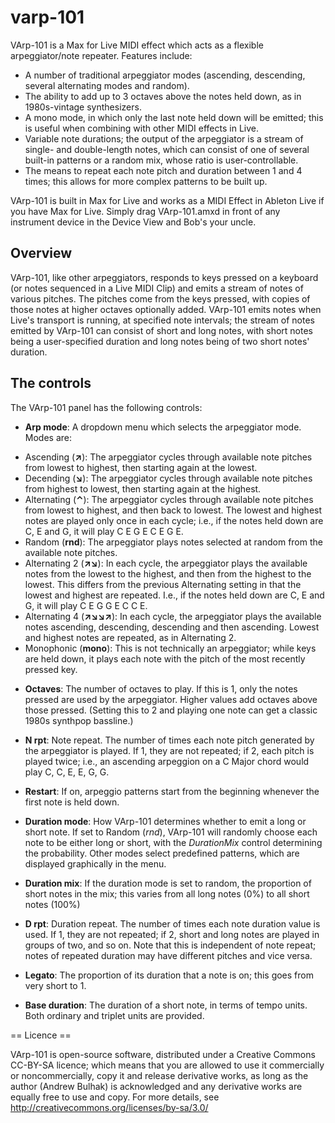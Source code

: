 varp-101
========

VArp-101 is a Max for Live MIDI effect which acts as a flexible arpeggiator/note repeater. Features include:

* A number of traditional arpeggiator modes (ascending, descending, several alternating modes and random).
* The ability to add up to 3 octaves above the notes held down, as in 1980s-vintage synthesizers.
* A mono mode, in which only the last note held down will be emitted; this is useful when combining with other MIDI effects in Live.
* Variable note durations; the output of the arpeggiator is a stream of single- and double-length notes, which can consist of one of several built-in patterns or a random mix, whose ratio is user-controllable.
* The means to repeat each note pitch and duration between 1 and 4 times; this allows for more complex patterns to be built up.

VArp-101 is built in Max for Live and works as a MIDI Effect in Ableton Live if you have Max for Live. Simply drag VArp-101.amxd in front of any instrument device in the Device View and Bob's your uncle. 

## Overview

VArp-101, like other arpeggiators, responds to keys pressed on a keyboard (or notes sequenced in a Live MIDI Clip) and emits a stream of notes of various pitches. The pitches come from the keys pressed, with copies of those notes at higher octaves optionally added. VArp-101 emits notes when Live's transport is running, at specified note intervals; the stream of notes emitted by VArp-101 can consist of short and long notes, with short notes being a user-specified duration and long notes being of two short notes' duration.

## The controls

The VArp-101 panel has the following controls:

* **Arp mode**: A dropdown menu which selects the arpeggiator mode. Modes are:
 + Ascending (**↗**): The arpeggiator cycles through available note pitches from lowest to highest, then starting again at the lowest.
 + Decending (**↘**): The arpeggiator cycles through available note pitches from highest to lowest, then starting again at the highest.
 + Alternating (**⌃**): The arpeggiator cycles through available note pitches from lowest to highest, and then back to lowest. The lowest and highest notes are played only once in each cycle; i.e., if the notes held down are C, E and G, it will play C E G E C E G E. 
 + Random (**rnd**): The arpeggiator plays notes selected at random from the available note pitches. 
 + Alternating 2 (**↗↘**): In each cycle, the arpeggiator plays the available notes from the lowest to the highest, and then from the highest to the lowest. This differs from the previous Alternating setting in that the lowest and highest are repeated. I.e., if the notes held down are C, E and G, it will play C E G G E C C E.
 + Alternating 4 (**↗↘↘↗**): In each cycle, the arpeggiator plays the available notes ascending, descending, descending and then ascending. Lowest and highest notes are repeated, as in Alternating 2.
 + Monophonic (**mono**): This is not technically an arpeggiator; while keys are held down, it plays each note with the pitch of the most recently pressed key.

* **Octaves**: The number of octaves to play. If this is 1, only the notes pressed are used by the arpeggiator. Higher values add octaves above those pressed. (Setting this to 2 and playing one note can get a classic 1980s synthpop bassline.)

* **N rpt**: Note repeat. The number of times each note pitch generated by the arpeggiator is played. If 1, they are not repeated; if 2, each pitch is played twice; i.e., an ascending arpeggion on a C Major chord would play C, C, E, E, G, G.

* **Restart**: If on, arpeggio patterns start from the beginning whenever the first note is held down.

* **Duration mode**: How VArp-101 determines whether to emit a long or short note. If set to Random (*rnd*), VArp-101 will randomly choose each note to be either long or short, with the *DurationMix* control determining the probability. Other modes select predefined patterns, which are displayed graphically in the menu. 

* **Duration mix**: If the duration mode is set to random, the proportion of short notes in the mix; this varies from all long notes (0%) to all short notes (100%)

* **D rpt**: Duration repeat. The number of times each note duration value is used. If 1, they are not repeated; if 2, short and long notes are played in groups of two, and so on. Note that this is independent of note repeat; notes of repeated duration may have different pitches and vice versa.

* **Legato**: The proportion of its duration that a note is on; this goes from very short to 1.

* **Base duration**: The duration of a short note, in terms of tempo units. Both ordinary and triplet units are provided.

== Licence ==

VArp-101 is open-source software, distributed under a Creative Commons CC-BY-SA licence; which means that you are allowed to use it commercially or noncommercially, copy it and release derivative works, as long as the author (Andrew Bulhak) is acknowledged and any derivative works are equally free to use and copy.
For more details, see http://creativecommons.org/licenses/by-sa/3.0/
